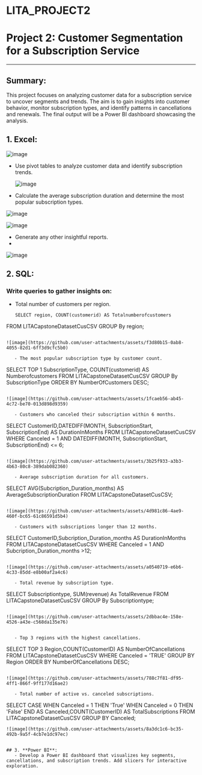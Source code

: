 # LITA_PROJECT2

# Project 2: Customer Segmentation for a Subscription Service 
---

## **Summary**:
This project focuses on analyzing customer data for a subscription service to uncover segments and trends. The aim is to gain insights into customer behavior, monitor subscription types, and identify patterns in cancellations and renewals. The final output will be a Power BI dashboard showcasing the analysis.



## 1. **Excel**:  

![image](https://github.com/user-attachments/assets/6829f2cc-87d4-4a66-bd2e-1c603deb8109)

   - Use pivot tables to analyze customer data and identify subscription trends.
   
     ![image](https://github.com/user-attachments/assets/1dce94d9-a1d3-4e65-b10d-ca642e2cdeef)

   - Calculate the average subscription duration and determine the most popular subscription types.
  
  ![image](https://github.com/user-attachments/assets/30a9fbaf-e744-49c3-877b-9b80fb9572de)
  
  ![image](https://github.com/user-attachments/assets/1dce94d9-a1d3-4e65-b10d-ca642e2cdeef)

   - Generate any other insightful reports.
   - 
![image](https://github.com/user-attachments/assets/1a5d8fd3-619c-4db3-b72c-81709f81fb32)



## 2. **SQL**:  
   
   ### Write queries to gather insights on:
   
   - Total number of customers per region.
     ```
     SELECT region, COUNT(customerid) AS Totalnumberofcustomers
FROM LITACapstoneDatasetCusCSV
GROUP By region;

```

![image](https://github.com/user-attachments/assets/f3d80b15-0ab8-4055-82d1-6ff3d9cfc5b0)

   - The most popular subscription type by customer count.

```
SELECT TOP 1 SubscriptionType, COUNT(customerid) AS Numberofcustomers
FROM LITACapstoneDatasetCusCSV
GROUP By SubscriptionType
ORDER BY NumberOfCustomers DESC;
```

![image](https://github.com/user-attachments/assets/1fcaeb56-ab45-4c72-be70-013d898d9359)

   - Customers who canceled their subscription within 6 months.

```
SELECT CustomerID,DATEDIFF(MONTH, SubscriptionStart, SubscriptionEnd) AS DurationInMonths
FROM LITACapstoneDatasetCusCSV
WHERE Canceled = 1 
AND DATEDIFF(MONTH, SubscriptionStart, SubscriptionEnd) <= 6;
```

![image](https://github.com/user-attachments/assets/3b25f933-a3b3-4b63-80c8-389dab082360)

   - Average subscription duration for all customers.

```
SELECT AVG(Subcription_Duration_months) AS AverageSubscriptionDuration
FROM LITACapstoneDatasetCusCSV;
```

![image](https://github.com/user-attachments/assets/4d981c86-4ae9-460f-bc65-61c86591d5b4)

   - Customers with subscriptions longer than 12 months.

```
SELECT CustomerID,Subcription_Duration_months AS DurationInMonths
FROM LITACapstoneDatasetCusCSV
WHERE Canceled = 1 
AND Subcription_Duration_months >12;
```

![image](https://github.com/user-attachments/assets/a0540719-e6b6-4c33-85dd-e8b00af2a4c6)

   - Total revenue by subscription type.
```
SELECT Subscriptiontype, SUM(revenue) As TotalRevenue
FROM LITACapstoneDatasetCusCSV
GROUP By Subscriptiontype;
```

![image](https://github.com/user-attachments/assets/2dbbac4e-158e-4526-a43e-c568da135e76)


   - Top 3 regions with the highest cancellations.
```
 SELECT TOP 3  Region,COUNT(CustomerID) AS NumberOfCancellations
FROM LITACapstoneDatasetCusCSV
WHERE Canceled = 'TRUE'
GROUP BY Region
ORDER BY NumberOfCancellations DESC;
```

![image](https://github.com/user-attachments/assets/788c7f81-df95-4ff1-866f-9ff177d16ae2)

   - Total number of active vs. canceled subscriptions.

```
SELECT  CASE 
        WHEN Canceled = 1 THEN 'True'
        WHEN Canceled = 0 THEN 'False'
    END AS Canceled,COUNT(CustomerID) AS TotalSubscriptions
FROM LITACapstoneDatasetCusCSV
GROUP BY Canceled;
```
![image](https://github.com/user-attachments/assets/8a3dc1c6-bc35-492b-9a5f-4cb7e1dc97ec)


## 3. **Power BI**:  
   - Develop a Power BI dashboard that visualizes key segments, cancellations, and subscription trends. Add slicers for interactive exploration.
